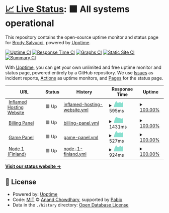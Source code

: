 # [📈 Live Status](https://brodysalvucci.github.io/status): <!--live status--> **🟩 All systems operational**

This repository contains the open-source uptime monitor and status page for [Brody Salvucci](https://inflamed.host), powered by [Upptime](https://github.com/upptime/upptime).

[![Uptime CI](https://github.com/brodysalvucci/status/workflows/Uptime%20CI/badge.svg)](https://github.com/brodysalvucci/status/actions?query=workflow%3A%22Uptime+CI%22)
[![Response Time CI](https://github.com/brodysalvucci/status/workflows/Response%20Time%20CI/badge.svg)](https://github.com/brodysalvucci/status/actions?query=workflow%3A%22Response+Time+CI%22)
[![Graphs CI](https://github.com/brodysalvucci/status/workflows/Graphs%20CI/badge.svg)](https://github.com/brodysalvucci/status/actions?query=workflow%3A%22Graphs+CI%22)
[![Static Site CI](https://github.com/brodysalvucci/status/workflows/Static%20Site%20CI/badge.svg)](https://github.com/brodysalvucci/status/actions?query=workflow%3A%22Static+Site+CI%22)
[![Summary CI](https://github.com/brodysalvucci/status/workflows/Summary%20CI/badge.svg)](https://github.com/brodysalvucci/status/actions?query=workflow%3A%22Summary+CI%22)

With [Upptime](https://upptime.js.org), you can get your own unlimited and free uptime monitor and status page, powered entirely by a GitHub repository. We use [Issues](https://github.com/brodysalvucci/status/issues) as incident reports, [Actions](https://github.com/brodysalvucci/status/actions) as uptime monitors, and [Pages](https://brodysalvucci.github.io/status) for the status page.

<!--start: status pages-->
<!-- This summary is generated by Upptime (https://github.com/upptime/upptime) -->
<!-- Do not edit this manually, your changes will be overwritten -->
<!-- prettier-ignore -->
| URL | Status | History | Response Time | Uptime |
| --- | ------ | ------- | ------------- | ------ |
| <img alt="" src="https://icons.duckduckgo.com/ip3/inflamed.host.ico" height="13"> [Inflamed Hosting Website](https://inflamed.host) | 🟩 Up | [inflamed-hosting-website.yml](https://github.com/BrodySalvucci/status/commits/HEAD/history/inflamed-hosting-website.yml) | <details><summary><img alt="Response time graph" src="./graphs/inflamed-hosting-website/response-time-week.png" height="20"> 595ms</summary><br><a href="https://brodysalvucci.github.io/status/history/inflamed-hosting-website"><img alt="Response time 595" src="https://img.shields.io/endpoint?url=https%3A%2F%2Fraw.githubusercontent.com%2FBrodySalvucci%2Fstatus%2FHEAD%2Fapi%2Finflamed-hosting-website%2Fresponse-time.json"></a><br><a href="https://brodysalvucci.github.io/status/history/inflamed-hosting-website"><img alt="24-hour response time 754" src="https://img.shields.io/endpoint?url=https%3A%2F%2Fraw.githubusercontent.com%2FBrodySalvucci%2Fstatus%2FHEAD%2Fapi%2Finflamed-hosting-website%2Fresponse-time-day.json"></a><br><a href="https://brodysalvucci.github.io/status/history/inflamed-hosting-website"><img alt="7-day response time 595" src="https://img.shields.io/endpoint?url=https%3A%2F%2Fraw.githubusercontent.com%2FBrodySalvucci%2Fstatus%2FHEAD%2Fapi%2Finflamed-hosting-website%2Fresponse-time-week.json"></a><br><a href="https://brodysalvucci.github.io/status/history/inflamed-hosting-website"><img alt="30-day response time 586" src="https://img.shields.io/endpoint?url=https%3A%2F%2Fraw.githubusercontent.com%2FBrodySalvucci%2Fstatus%2FHEAD%2Fapi%2Finflamed-hosting-website%2Fresponse-time-month.json"></a><br><a href="https://brodysalvucci.github.io/status/history/inflamed-hosting-website"><img alt="1-year response time 595" src="https://img.shields.io/endpoint?url=https%3A%2F%2Fraw.githubusercontent.com%2FBrodySalvucci%2Fstatus%2FHEAD%2Fapi%2Finflamed-hosting-website%2Fresponse-time-year.json"></a></details> | <details><summary><a href="https://brodysalvucci.github.io/status/history/inflamed-hosting-website">100.00%</a></summary><a href="https://brodysalvucci.github.io/status/history/inflamed-hosting-website"><img alt="All-time uptime 100.00%" src="https://img.shields.io/endpoint?url=https%3A%2F%2Fraw.githubusercontent.com%2FBrodySalvucci%2Fstatus%2FHEAD%2Fapi%2Finflamed-hosting-website%2Fuptime.json"></a><br><a href="https://brodysalvucci.github.io/status/history/inflamed-hosting-website"><img alt="24-hour uptime 100.00%" src="https://img.shields.io/endpoint?url=https%3A%2F%2Fraw.githubusercontent.com%2FBrodySalvucci%2Fstatus%2FHEAD%2Fapi%2Finflamed-hosting-website%2Fuptime-day.json"></a><br><a href="https://brodysalvucci.github.io/status/history/inflamed-hosting-website"><img alt="7-day uptime 100.00%" src="https://img.shields.io/endpoint?url=https%3A%2F%2Fraw.githubusercontent.com%2FBrodySalvucci%2Fstatus%2FHEAD%2Fapi%2Finflamed-hosting-website%2Fuptime-week.json"></a><br><a href="https://brodysalvucci.github.io/status/history/inflamed-hosting-website"><img alt="30-day uptime 100.00%" src="https://img.shields.io/endpoint?url=https%3A%2F%2Fraw.githubusercontent.com%2FBrodySalvucci%2Fstatus%2FHEAD%2Fapi%2Finflamed-hosting-website%2Fuptime-month.json"></a><br><a href="https://brodysalvucci.github.io/status/history/inflamed-hosting-website"><img alt="1-year uptime 100.00%" src="https://img.shields.io/endpoint?url=https%3A%2F%2Fraw.githubusercontent.com%2FBrodySalvucci%2Fstatus%2FHEAD%2Fapi%2Finflamed-hosting-website%2Fuptime-year.json"></a></details>
| <img alt="" src="https://icons.duckduckgo.com/ip3/billing.inflamed.host.ico" height="13"> [Billing Panel](https://billing.inflamed.host) | 🟩 Up | [billing-panel.yml](https://github.com/BrodySalvucci/status/commits/HEAD/history/billing-panel.yml) | <details><summary><img alt="Response time graph" src="./graphs/billing-panel/response-time-week.png" height="20"> 1431ms</summary><br><a href="https://brodysalvucci.github.io/status/history/billing-panel"><img alt="Response time 1471" src="https://img.shields.io/endpoint?url=https%3A%2F%2Fraw.githubusercontent.com%2FBrodySalvucci%2Fstatus%2FHEAD%2Fapi%2Fbilling-panel%2Fresponse-time.json"></a><br><a href="https://brodysalvucci.github.io/status/history/billing-panel"><img alt="24-hour response time 1595" src="https://img.shields.io/endpoint?url=https%3A%2F%2Fraw.githubusercontent.com%2FBrodySalvucci%2Fstatus%2FHEAD%2Fapi%2Fbilling-panel%2Fresponse-time-day.json"></a><br><a href="https://brodysalvucci.github.io/status/history/billing-panel"><img alt="7-day response time 1431" src="https://img.shields.io/endpoint?url=https%3A%2F%2Fraw.githubusercontent.com%2FBrodySalvucci%2Fstatus%2FHEAD%2Fapi%2Fbilling-panel%2Fresponse-time-week.json"></a><br><a href="https://brodysalvucci.github.io/status/history/billing-panel"><img alt="30-day response time 1445" src="https://img.shields.io/endpoint?url=https%3A%2F%2Fraw.githubusercontent.com%2FBrodySalvucci%2Fstatus%2FHEAD%2Fapi%2Fbilling-panel%2Fresponse-time-month.json"></a><br><a href="https://brodysalvucci.github.io/status/history/billing-panel"><img alt="1-year response time 1471" src="https://img.shields.io/endpoint?url=https%3A%2F%2Fraw.githubusercontent.com%2FBrodySalvucci%2Fstatus%2FHEAD%2Fapi%2Fbilling-panel%2Fresponse-time-year.json"></a></details> | <details><summary><a href="https://brodysalvucci.github.io/status/history/billing-panel">100.00%</a></summary><a href="https://brodysalvucci.github.io/status/history/billing-panel"><img alt="All-time uptime 100.00%" src="https://img.shields.io/endpoint?url=https%3A%2F%2Fraw.githubusercontent.com%2FBrodySalvucci%2Fstatus%2FHEAD%2Fapi%2Fbilling-panel%2Fuptime.json"></a><br><a href="https://brodysalvucci.github.io/status/history/billing-panel"><img alt="24-hour uptime 100.00%" src="https://img.shields.io/endpoint?url=https%3A%2F%2Fraw.githubusercontent.com%2FBrodySalvucci%2Fstatus%2FHEAD%2Fapi%2Fbilling-panel%2Fuptime-day.json"></a><br><a href="https://brodysalvucci.github.io/status/history/billing-panel"><img alt="7-day uptime 100.00%" src="https://img.shields.io/endpoint?url=https%3A%2F%2Fraw.githubusercontent.com%2FBrodySalvucci%2Fstatus%2FHEAD%2Fapi%2Fbilling-panel%2Fuptime-week.json"></a><br><a href="https://brodysalvucci.github.io/status/history/billing-panel"><img alt="30-day uptime 100.00%" src="https://img.shields.io/endpoint?url=https%3A%2F%2Fraw.githubusercontent.com%2FBrodySalvucci%2Fstatus%2FHEAD%2Fapi%2Fbilling-panel%2Fuptime-month.json"></a><br><a href="https://brodysalvucci.github.io/status/history/billing-panel"><img alt="1-year uptime 100.00%" src="https://img.shields.io/endpoint?url=https%3A%2F%2Fraw.githubusercontent.com%2FBrodySalvucci%2Fstatus%2FHEAD%2Fapi%2Fbilling-panel%2Fuptime-year.json"></a></details>
| <img alt="" src="https://icons.duckduckgo.com/ip3/panel.inflamed.host.ico" height="13"> [Game Panel](https://panel.inflamed.host) | 🟩 Up | [game-panel.yml](https://github.com/BrodySalvucci/status/commits/HEAD/history/game-panel.yml) | <details><summary><img alt="Response time graph" src="./graphs/game-panel/response-time-week.png" height="20"> 527ms</summary><br><a href="https://brodysalvucci.github.io/status/history/game-panel"><img alt="Response time 532" src="https://img.shields.io/endpoint?url=https%3A%2F%2Fraw.githubusercontent.com%2FBrodySalvucci%2Fstatus%2FHEAD%2Fapi%2Fgame-panel%2Fresponse-time.json"></a><br><a href="https://brodysalvucci.github.io/status/history/game-panel"><img alt="24-hour response time 624" src="https://img.shields.io/endpoint?url=https%3A%2F%2Fraw.githubusercontent.com%2FBrodySalvucci%2Fstatus%2FHEAD%2Fapi%2Fgame-panel%2Fresponse-time-day.json"></a><br><a href="https://brodysalvucci.github.io/status/history/game-panel"><img alt="7-day response time 527" src="https://img.shields.io/endpoint?url=https%3A%2F%2Fraw.githubusercontent.com%2FBrodySalvucci%2Fstatus%2FHEAD%2Fapi%2Fgame-panel%2Fresponse-time-week.json"></a><br><a href="https://brodysalvucci.github.io/status/history/game-panel"><img alt="30-day response time 533" src="https://img.shields.io/endpoint?url=https%3A%2F%2Fraw.githubusercontent.com%2FBrodySalvucci%2Fstatus%2FHEAD%2Fapi%2Fgame-panel%2Fresponse-time-month.json"></a><br><a href="https://brodysalvucci.github.io/status/history/game-panel"><img alt="1-year response time 532" src="https://img.shields.io/endpoint?url=https%3A%2F%2Fraw.githubusercontent.com%2FBrodySalvucci%2Fstatus%2FHEAD%2Fapi%2Fgame-panel%2Fresponse-time-year.json"></a></details> | <details><summary><a href="https://brodysalvucci.github.io/status/history/game-panel">100.00%</a></summary><a href="https://brodysalvucci.github.io/status/history/game-panel"><img alt="All-time uptime 100.00%" src="https://img.shields.io/endpoint?url=https%3A%2F%2Fraw.githubusercontent.com%2FBrodySalvucci%2Fstatus%2FHEAD%2Fapi%2Fgame-panel%2Fuptime.json"></a><br><a href="https://brodysalvucci.github.io/status/history/game-panel"><img alt="24-hour uptime 100.00%" src="https://img.shields.io/endpoint?url=https%3A%2F%2Fraw.githubusercontent.com%2FBrodySalvucci%2Fstatus%2FHEAD%2Fapi%2Fgame-panel%2Fuptime-day.json"></a><br><a href="https://brodysalvucci.github.io/status/history/game-panel"><img alt="7-day uptime 100.00%" src="https://img.shields.io/endpoint?url=https%3A%2F%2Fraw.githubusercontent.com%2FBrodySalvucci%2Fstatus%2FHEAD%2Fapi%2Fgame-panel%2Fuptime-week.json"></a><br><a href="https://brodysalvucci.github.io/status/history/game-panel"><img alt="30-day uptime 100.00%" src="https://img.shields.io/endpoint?url=https%3A%2F%2Fraw.githubusercontent.com%2FBrodySalvucci%2Fstatus%2FHEAD%2Fapi%2Fgame-panel%2Fuptime-month.json"></a><br><a href="https://brodysalvucci.github.io/status/history/game-panel"><img alt="1-year uptime 100.00%" src="https://img.shields.io/endpoint?url=https%3A%2F%2Fraw.githubusercontent.com%2FBrodySalvucci%2Fstatus%2FHEAD%2Fapi%2Fgame-panel%2Fuptime-year.json"></a></details>
| <img alt="" src="https://icons.duckduckgo.com/ip3/null.ico" height="13"> [Node 1 (Finland)](node.inflamed.host) | 🟩 Up | [node-1-finland.yml](https://github.com/BrodySalvucci/status/commits/HEAD/history/node-1-finland.yml) | <details><summary><img alt="Response time graph" src="./graphs/node-1-finland/response-time-week.png" height="20"> 924ms</summary><br><a href="https://brodysalvucci.github.io/status/history/node-1-finland"><img alt="Response time 910" src="https://img.shields.io/endpoint?url=https%3A%2F%2Fraw.githubusercontent.com%2FBrodySalvucci%2Fstatus%2FHEAD%2Fapi%2Fnode-1-finland%2Fresponse-time.json"></a><br><a href="https://brodysalvucci.github.io/status/history/node-1-finland"><img alt="24-hour response time 1114" src="https://img.shields.io/endpoint?url=https%3A%2F%2Fraw.githubusercontent.com%2FBrodySalvucci%2Fstatus%2FHEAD%2Fapi%2Fnode-1-finland%2Fresponse-time-day.json"></a><br><a href="https://brodysalvucci.github.io/status/history/node-1-finland"><img alt="7-day response time 924" src="https://img.shields.io/endpoint?url=https%3A%2F%2Fraw.githubusercontent.com%2FBrodySalvucci%2Fstatus%2FHEAD%2Fapi%2Fnode-1-finland%2Fresponse-time-week.json"></a><br><a href="https://brodysalvucci.github.io/status/history/node-1-finland"><img alt="30-day response time 890" src="https://img.shields.io/endpoint?url=https%3A%2F%2Fraw.githubusercontent.com%2FBrodySalvucci%2Fstatus%2FHEAD%2Fapi%2Fnode-1-finland%2Fresponse-time-month.json"></a><br><a href="https://brodysalvucci.github.io/status/history/node-1-finland"><img alt="1-year response time 910" src="https://img.shields.io/endpoint?url=https%3A%2F%2Fraw.githubusercontent.com%2FBrodySalvucci%2Fstatus%2FHEAD%2Fapi%2Fnode-1-finland%2Fresponse-time-year.json"></a></details> | <details><summary><a href="https://brodysalvucci.github.io/status/history/node-1-finland">100.00%</a></summary><a href="https://brodysalvucci.github.io/status/history/node-1-finland"><img alt="All-time uptime 100.00%" src="https://img.shields.io/endpoint?url=https%3A%2F%2Fraw.githubusercontent.com%2FBrodySalvucci%2Fstatus%2FHEAD%2Fapi%2Fnode-1-finland%2Fuptime.json"></a><br><a href="https://brodysalvucci.github.io/status/history/node-1-finland"><img alt="24-hour uptime 100.00%" src="https://img.shields.io/endpoint?url=https%3A%2F%2Fraw.githubusercontent.com%2FBrodySalvucci%2Fstatus%2FHEAD%2Fapi%2Fnode-1-finland%2Fuptime-day.json"></a><br><a href="https://brodysalvucci.github.io/status/history/node-1-finland"><img alt="7-day uptime 100.00%" src="https://img.shields.io/endpoint?url=https%3A%2F%2Fraw.githubusercontent.com%2FBrodySalvucci%2Fstatus%2FHEAD%2Fapi%2Fnode-1-finland%2Fuptime-week.json"></a><br><a href="https://brodysalvucci.github.io/status/history/node-1-finland"><img alt="30-day uptime 100.00%" src="https://img.shields.io/endpoint?url=https%3A%2F%2Fraw.githubusercontent.com%2FBrodySalvucci%2Fstatus%2FHEAD%2Fapi%2Fnode-1-finland%2Fuptime-month.json"></a><br><a href="https://brodysalvucci.github.io/status/history/node-1-finland"><img alt="1-year uptime 100.00%" src="https://img.shields.io/endpoint?url=https%3A%2F%2Fraw.githubusercontent.com%2FBrodySalvucci%2Fstatus%2FHEAD%2Fapi%2Fnode-1-finland%2Fuptime-year.json"></a></details>

<!--end: status pages-->

[**Visit our status website →**](https://brodysalvucci.github.io/status)

## 📄 License

- Powered by: [Upptime](https://github.com/upptime/upptime)
- Code: [MIT](./LICENSE) © [Anand Chowdhary](https://anandchowdhary.com), supported by [Pabio](https://pabio.com)
- Data in the `./history` directory: [Open Database License](https://opendatacommons.org/licenses/odbl/1-0/)
